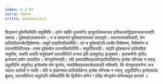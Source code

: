 ```yaml
---
index: 5.2.87
sutra: सपूर्वाच्च
vritti: padamanjari
---
```


 विद्यमानं पूर्वमस्मिन्निति सपूर्वमिति। ठ्तेन सहेति तुल्ययोगेऽ इत्युपाधिवचनस्य प्रायिकत्वाद्विद्यमानवचनस्यापि समासः। पूर्वशब्दोऽवयववचनः। न च शब्दान्तरं पूर्वशब्दस्यावयव उपपद्यते। पकारस्त्वव्यभिचारी, तेन प्रातिपदिकस्यैतद्विशेषणम्--सपूर्वं यत्प्रातिपदिकमिति। एवं च पूर्वशब्दोऽपि तस्यैव विशेषणम्, विशेषणेन च तदन्तविधिरित्याह--तस्य पूर्वशब्देन तदन्तविथधिरिति। सपूर्वादित्यादि। यद्यपि पूर्वशब्दान्तं प्रातिपदिकं सपूर्वमेव, तथापि असति सपूर्वग्रहणे तदन्तविधिर्न लभ्यत इति ठ्सपूर्वात्ऽ इत्युक्तम्। कृतकर्मणोः कृतिऽ इत्यत्रायं प्रयोग उपपादितः। योगद्वयेनेत्यादि। यदि ठ्व्यपदेशिवद्भावोऽप्रातिपदिकेनऽ इत्येषा परिभाषा न स्यात् ठ्पूर्वादिनिः सपूर्वात्ऽ इत्येकमेव योगं कुर्यात्, व्यपदेशिवद्भावात्केवलादपि भविष्यति, किं योगद्वयकरणेन! अत्र चकारः कर्तव्यो न भवति। यदि च ठ्ग्रहणवता प्रातिपदिकेनऽ इत्येषा परिभाषा न स्यात्, ठ्पूर्वादिनिःऽ इत्येतावदेव ब्रूयात्, तदन्तविधिना सपूर्वादपि भविष्यतीति किं द्वितीयेन योगेन ! तदिह योगद्वयेन परिभाषाद्वयं ज्ञाप्यते ॥